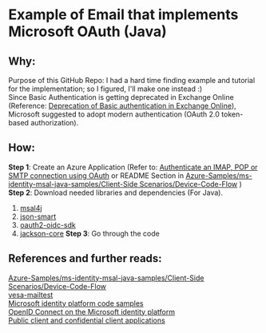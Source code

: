 # Example of Email that implements Microsoft OAuth (Java)
## Why:
Purpose of this GitHub Repo: I had a hard time finding example and tutorial for the implementation; so I figured, I'll make one instead :)<br/>
Since Basic Authentication is getting deprecated in Exchange Online (Reference: [Deprecation of Basic authentication in Exchange Online](https://learn.microsoft.com/en-us/exchange/clients-and-mobile-in-exchange-online/deprecation-of-basic-authentication-exchange-online)), Microsoft suggested to adopt modern authentication (OAuth 2.0 token-based authorization).
## How:
**Step 1**: Create an Azure Application (Refer to: [Authenticate an IMAP, POP or SMTP connection using OAuth](https://learn.microsoft.com/en-us/exchange/client-developer/legacy-protocols/how-to-authenticate-an-imap-pop-smtp-application-by-using-oauth#register-your-application) or README Section in [Azure-Samples/ms-identity-msal-java-samples/Client-Side Scenarios/Device-Code-Flow](https://github.com/Azure-Samples/ms-identity-msal-java-samples/tree/main/2.%20Client-Side%20Scenarios/Device-Code-Flow) )<br/>
**Step 2**: Download needed libraries and dependencies (For Java).<br/>
1. [msal4j](https://mvnrepository.com/artifact/com.microsoft.azure/msal4j)
2. [json-smart](https://mvnrepository.com/artifact/net.minidev/json-smart)
3. [oauth2-oidc-sdk](https://jar-download.com/artifacts/com.nimbusds/oauth2-oidc-sdk)
4. [jackson-core](https://jar-download.com/artifacts/com.fasterxml.jackson.core)
**Step 3**: Go through the code
## References and further reads:
[Azure-Samples/ms-identity-msal-java-samples/Client-Side Scenarios/Device-Code-Flow](https://github.com/Azure-Samples/ms-identity-msal-java-samples/tree/main/2.%20Client-Side%20Scenarios/Device-Code-Flow)<br/>
[vesa-mailtest](https://github.com/eino-makitalo/vesa-mailtest/)<br/>
[Microsoft identity platform code samples](https://learn.microsoft.com/en-us/azure/active-directory/develop/sample-v2-code)<br/>
[OpenID Connect on the Microsoft identity platform](https://learn.microsoft.com/en-us/azure/active-directory/develop/v2-protocols-oidc#fetch-the-openid-connect-metadata-document)<br/>
[Public client and confidential client applications](https://learn.microsoft.com/en-us/azure/active-directory/develop/msal-client-applications)
